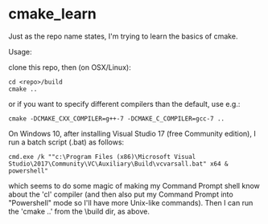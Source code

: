 # cmake_learn

Just as the repo name states, I'm trying to learn the basics of cmake.

Usage:

clone this repo, then (on OSX/Linux):
```
cd <repo>/build
cmake ..
```
or if you want to specify different compilers than the default, use e.g.:
```
cmake -DCMAKE_CXX_COMPILER=g++-7 -DCMAKE_C_COMPILER=gcc-7 ..
```
On Windows 10, after installing Visual Studio 17 (free Community edition), I run a batch script (.bat) as follows:
```
cmd.exe /k ""c:\Program Files (x86)\Microsoft Visual Studio\2017\Community\VC\Auxiliary\Build\vcvarsall.bat" x64 & powershell"
```
which seems to do some magic of making my Command Prompt shell know about the 'cl' compiler (and then also put my Command Prompt into "Powershell" mode so I'll have more Unix-like commands). Then I can run the 'cmake ..' from the \build dir, as above.

